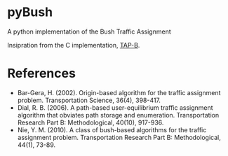 # pyBush
A python implementation of the Bush Traffic Assignment

Insipration from the C implementation, [TAP-B](https://github.com/spartalab/tap-b).

# References
* Bar-Gera, H. (2002). Origin-based algorithm for the traffic assignment problem. Transportation Science, 36(4), 398-417.
* Dial, R. B. (2006). A path-based user-equilibrium traffic assignment algorithm that obviates path storage and enumeration. Transportation Research Part B: Methodological, 40(10), 917-936.
* Nie, Y. M. (2010). A class of bush-based algorithms for the traffic assignment problem. Transportation Research Part B: Methodological, 44(1), 73-89.
